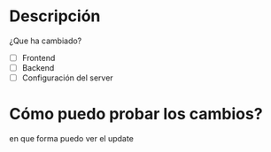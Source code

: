 # Descripción 
¿Que ha cambiado?

- [ ] Frontend
- [ ] Backend
- [ ] Configuración del server

# Cómo puedo probar los cambios?
en que forma puedo ver el update
